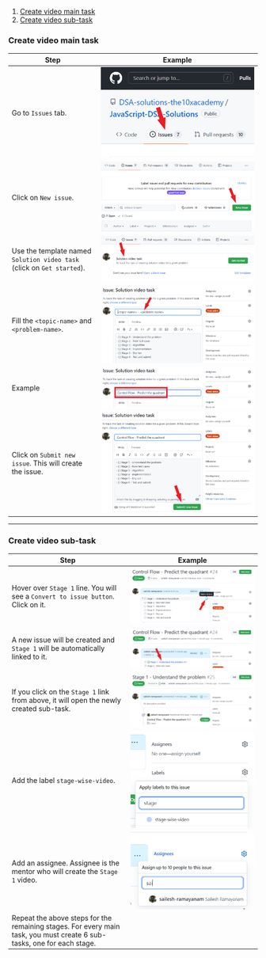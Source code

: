 1. [Create video main task](#create-video-main-task)
2. [Create video sub-task](#create-video-sub-task)

### Create video main task
| Step | Example |
| --- | --- |
| Go to `Issues` tab. | ![Issues tab](images/issue-tab.png) |
| Click on `New issue`. | ![New issue button](images/new-issue.png) |
| Use the template named `Solution video task` (click on `Get started`). | ![Select the template](images/select-template.png) |
| Fill the `<topic-name>` and `<problem-name>`. | ![Template](images/template.png) |
| Example | ![Example template](images/filled-template.png) |
| Click on `Submit new issue`. This will create the issue. | ![Submit issue](images/submit-issue.png) |

---

### Create video sub-task
| Step | Example |
| --- | --- |
| Hover over `Stage 1` line. You will see a `Convert to issue button`. Click on it. | ![Create sub issue](images/convert-to-issue-button.png) |
| A new issue will be created and `Stage 1` will be automatically linked to it. | ![Sub task button](images/sub-task-button.png) |
| If you click on the `Stage 1` link from above, it will open the newly created sub-task. | ![Sub task](images/sub-task.png) |
| Add the label `stage-wise-video`. | ![Sub-task label](images/sub-task-label.png) |
| Add an assignee. Assignee is the mentor who will create the `Stage 1` video. | ![Sub-task assignedd](images/sub-task-assignee.png) |
| Repeat the above steps for the remaining stages. For every main task, you must create 6 sub-tasks, one for each stage. | |
